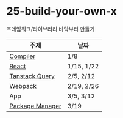 # 25-build-your-own-x
프레임워크/라이브러리 바닥부터 만들기

| 주제                                                                                    | 날짜        |
|----------------------------------------------------------------------------------------|------------|
| [Compiler](https://github.com/jamiebuilds/the-super-tiny-compiler)                     | 1/8        |
| [React](https://pomb.us/build-your-own-react/)                                         | 1/15, 1/22 |
| [Tanstack Query](https://github.com/mugglim/build-your-own-tanstack-query)             | 2/5, 2/12  |
| [Webpack](https://medium.com/@hari_k6/lets-build-a-webpack-from-scratch-1bb8bb5e0ef1)  | 2/19, 2/26 |
| App                                                                                    | 3/5, 3/12  |
| [Package Manager](https://github.com/g-plane/tiny-package-manager)                     | 3/19       |

